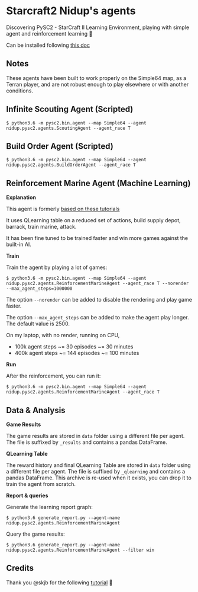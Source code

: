 Starcraft2 Nidup's agents
=========================

Discovering PySC2 - StarCraft II Learning Environment, playing with simple agent and reinforcement learning 🤖

Can be installed following [this doc](doc/install.md)

Notes
-----

These agents have been built to work properly on the Simple64 map, as a Terran player, and are not robust enough to play elsewhere or with another conditions.

Infinite Scouting Agent (Scripted)
----------------------------------

```
$ python3.6 -m pysc2.bin.agent --map Simple64 --agent nidup.pysc2.agents.ScoutingAgent --agent_race T
```

Build Order Agent (Scripted)
----------------------------

```
$ python3.6 -m pysc2.bin.agent --map Simple64 --agent nidup.pysc2.agents.BuildOrderAgent --agent_race T
```

Reinforcement Marine Agent (Machine Learning)
---------------------------------------------

**Explanation**

This agent is formerly [based on these tutorials](https://itnext.io/build-a-sparse-reward-pysc2-agent-a44e94ba5255)

It uses QLearning table on a reduced set of actions, build supply depot, barrack, train marine, attack.

It has been fine tuned to be trained faster and win more games against the built-in AI.

**Train**

Train the agent by playing a lot of games:
```
$ python3.6 -m pysc2.bin.agent --map Simple64 --agent nidup.pysc2.agents.ReinforcementMarineAgent --agent_race T --norender --max_agent_steps=1000000
```

The option `--norender` can be added to disable the rendering and play game faster.

The option `--max_agent_steps` can be added to make the agent play longer. The default value is 2500.

On my laptop, with no render, running on CPU,
 - 100k agent steps ~= 30 episodes ~= 30 minutes
 - 400k agent steps ~= 144 episodes ~= 100 minutes

**Run**

After the reinforcement, you can run it:

```
$ python3.6 -m pysc2.bin.agent --map Simple64 --agent nidup.pysc2.agents.ReinforcementMarineAgent --agent_race T
```

Data & Analysis
---------------

**Game Results**

The game results are stored in `data` folder using a different file per agent.
The file is suffixed by `_results` and contains a pandas DataFrame.

**QLearning Table**

The reward history and final QLearning Table are stored in `data` folder using a different file per agent.
The file is suffixed by `_qlearning` and contains a pandas DataFrame.
This archive is re-used when it exists, you can drop it to train the agent from scratch.

**Report & queries**

Generate the learning report graph:
```
$ python3.6 generate_report.py --agent-name nidup.pysc2.agents.ReinforcementMarineAgent
```

Query the game results:
```
$ python3.6 generate_report.py --agent-name nidup.pysc2.agents.ReinforcementMarineAgent --filter win
```

Credits
-------

Thank you @skjb for the following [tutorial](https://github.com/skjb/pysc2-tutorial) 🚀
